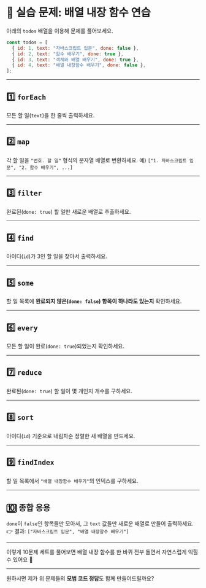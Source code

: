 # 📘 실습 문제: 배열 내장 함수 연습

아래의 `todos` 배열을 이용해 문제를 풀어보세요.

```javascript
const todos = [
  { id: 1, text: "자바스크립트 입문", done: false },
  { id: 2, text: "함수 배우기", done: true },
  { id: 3, text: "객체와 배열 배우기", done: true },
  { id: 4, text: "배열 내장함수 배우기", done: false },
];
```

---

## 1️⃣ `forEach`

모든 할 일(`text`)을 한 줄씩 출력하세요.

---

## 2️⃣ `map`

각 할 일을 `"번호. 할 일"` 형식의 문자열 배열로 변환하세요.
예) `["1. 자바스크립트 입문", "2. 함수 배우기", ...]`

---

## 3️⃣ `filter`

완료된(`done: true`) 할 일만 새로운 배열로 추출하세요.

---

## 4️⃣ `find`

아이디(`id`)가 3인 할 일을 찾아서 출력하세요.

---

## 5️⃣ `some`

할 일 목록에 **완료되지 않은(`done: false`) 항목이 하나라도 있는지** 확인하세요.

---

## 6️⃣ `every`

모든 할 일이 완료(`done: true`)되었는지 확인하세요.

---

## 7️⃣ `reduce`

완료된(`done: true`) 할 일이 몇 개인지 개수를 구하세요.

---

## 8️⃣ `sort`

아이디(`id`) 기준으로 내림차순 정렬한 새 배열을 만드세요.

---

## 9️⃣ `findIndex`

할 일 목록에서 `"배열 내장함수 배우기"`의 인덱스를 구하세요.

---

## 🔟 종합 응용

`done`이 `false`인 항목들만 모아서, 그 `text` 값들만 새로운 배열로 만들어 출력하세요.
👉 결과: `["자바스크립트 입문", "배열 내장함수 배우기"]`

---

이렇게 10문제 세트를 풀어보면 배열 내장 함수를 한 바퀴 전부 돌면서 자연스럽게 익힐 수 있어요 🚀

---

원하시면 제가 위 문제들의 **모범 코드 정답**도 함께 만들어드릴까요?
